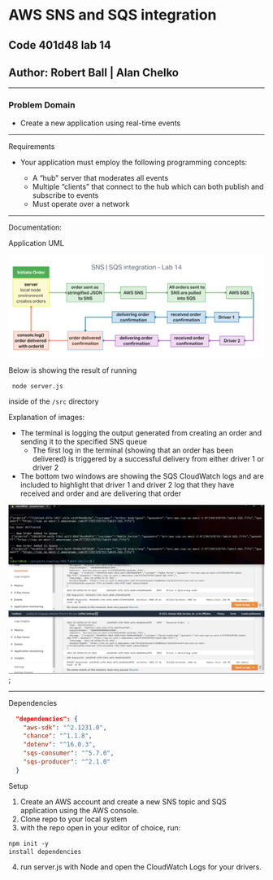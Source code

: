 # AWS SNS and SQS integration

## Code 401d48 lab 14

## Author: Robert Ball | Alan Chelko

---

### Problem Domain

* Create a new application using real-time events

---
Requirements

* Your application must employ the following programming concepts:

  * A “hub” server that moderates all events
  * Multiple “clients” that connect to the hub which can both publish and subscribe to events
  * Must operate over a network

---

Documentation:

Application UML

![UML lab11](src/assets/lab14uml.jpg)

Below is showing the result of running

```
 node server.js
 ```

 inside of the `/src` directory

Explanation of images:

* The terminal is logging the output generated from creating an order and sending it to the specified SNS queue
  * The first log in the terminal (showing that an order has been delivered) is triggered by a successful delivery from either driver 1 or driver 2
* The bottom two windows are showing the SQS CloudWatch logs and are included to highlight that driver 1 and driver 2 log that they have received and order and are delivering that order

![terminal queue printout](./src/assets/lab14terminal.jpg);

---
Dependencies

```JSON
  "dependencies": {
    "aws-sdk": "^2.1231.0",
    "chance": "^1.1.8",
    "dotenv": "^16.0.3",
    "sqs-consumer": "^5.7.0",
    "sqs-producer": "^2.1.0"
  }
```

Setup

1. Create an AWS account and create a new SNS topic and SQS application using the AWS console.
2. Clone repo to your local system
3. with the repo open in your editor of choice, run:

```code
npm init -y
install dependencies
```

4. run server.js with Node and open the CloudWatch Logs for your drivers.
